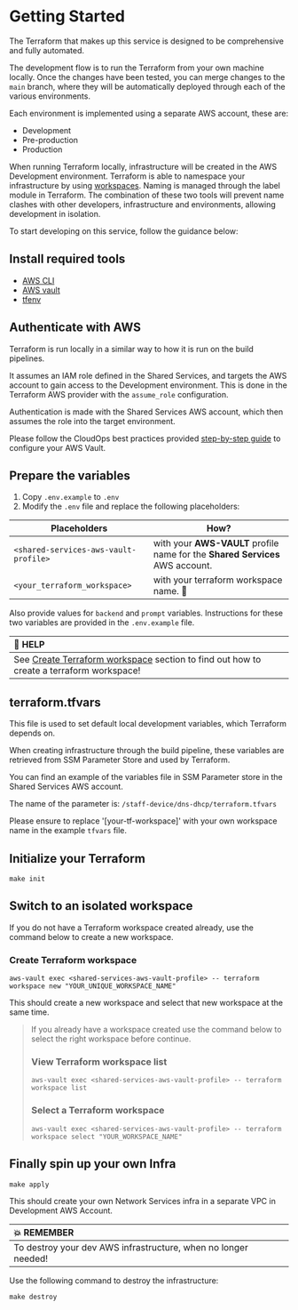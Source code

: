 # Getting Started

The Terraform that makes up this service is designed to be comprehensive and fully automated.

The development flow is to run the Terraform from your own machine locally.
 Once the changes have been tested, you can merge changes to the `main` branch,
 where they will be automatically deployed through each of the various environments.

Each environment is implemented using a separate AWS account, these are:

- Development
- Pre-production
- Production

When running Terraform locally, infrastructure will be created in the AWS Development environment.
 Terraform is able to namespace your infrastructure by using
 [workspaces](https://www.terraform.io/docs/state/workspaces.html).
 Naming is managed through the label module in Terraform.
 The combination of these two tools will prevent name clashes with other developers,
 infrastructure and environments, allowing development in isolation.

To start developing on this service, follow the guidance below:

## Install required tools

- [AWS CLI](https://aws.amazon.com/cli/)
- [AWS vault](https://github.com/99designs/aws-vault#installing)
- [tfenv](https://github.com/tfutils/tfenv)

## Authenticate with AWS

Terraform is run locally in a similar way to how it is run on the build pipelines.

It assumes an IAM role defined in the Shared Services, and targets the AWS account to gain access to the Development environment.
 This is done in the Terraform AWS provider with the `assume_role` configuration.

Authentication is made with the Shared Services AWS account, which then assumes the role into the target environment.

Please follow the CloudOps best practices provided [step-by-step guide](https://ministryofjustice.github.io/cloud-operations/documentation/team-guide/best-practices/use-aws-sso.html#re-configure-aws-vault) to configure your AWS Vault.

## Prepare the variables  

1. Copy `.env.example` to `.env`
1. Modify the `.env` file and replace the following placeholders:  

| Placeholders | How? |
| --- | --- |
| `<shared-services-aws-vault-profile>` | with your **AWS-VAULT** profile name for the **Shared Services** AWS account. |
| `<your_terraform_workspace>` | with your terraform workspace name. :bell: |  

Also provide values for `backend` and `prompt` variables. Instructions for these two variables are provided in the `.env.example` file.

| :bell: HELP |  
|:-----|  
| See [Create Terraform workspace](#create-terraform-workspace) section to find out how to create a terraform workspace! |  

## terraform.tfvars

This file is used to set default local development variables, which Terraform depends on.

When creating infrastructure through the build pipeline, these variables are retrieved from SSM Parameter Store and used by Terraform.

You can find an example of the variables file in SSM Parameter store in the Shared Services AWS account.

The name of the parameter is: `/staff-device/dns-dhcp/terraform.tfvars`

Please ensure to replace '[your-tf-workspace]' with your own workspace name in the example `tfvars` file.

## Initialize your Terraform

```shell
make init
```

## Switch to an isolated workspace

If you do not have a Terraform workspace created already, use the command below to create a new workspace.

### Create Terraform workspace  

```shell
aws-vault exec <shared-services-aws-vault-profile> -- terraform workspace new "YOUR_UNIQUE_WORKSPACE_NAME"
```  

This should create a new workspace and select that new workspace at the same time.

>If you already have a workspace created use the command below to select the right workspace before continue.
>
>### View Terraform workspace list
>
>```shell
>aws-vault exec <shared-services-aws-vault-profile> -- terraform workspace list
>```
>
>### Select a Terraform workspace
>
>```shell
>aws-vault exec <shared-services-aws-vault-profile> -- terraform workspace select "YOUR_WORKSPACE_NAME"
>```

## Finally spin up your own Infra

```shell
make apply
```  

This should create your own Network Services infra in a separate VPC in Development AWS Account.

| :boom: REMEMBER |
|:-----|
| To destroy your dev AWS infrastructure, when no longer needed! |  

Use the following command to destroy the infrastructure:  

```shell
make destroy
```  
